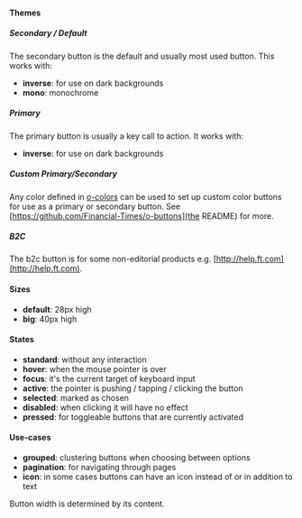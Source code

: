 #### Themes

##### Secondary / Default
The secondary button is the default and usually most used button. This works with:
* __inverse__: for use on dark backgrounds
* __mono__: monochrome

##### Primary
The primary button is usually a key call to action. It works with:
* __inverse__: for use on dark backgrounds

##### Custom Primary/Secondary
Any color defined in [o-colors](http://registry.origami.ft.com/components/o-colors) can be used to set up custom color buttons for use as a primary or secondary button. See [https://github.com/Financial-Times/o-buttons](the README) for more.

##### B2C
The b2c button is for some non-editorial products e.g. [http://help.ft.com](http://help.ft.com).

#### Sizes

* __default__: 28px high
* __big__: 40px high

#### States

* __standard__: without any interaction
* __hover__: when the mouse pointer is over
* __focus__: it's the current target of keyboard input
* __active__: the pointer is pushing / tapping / clicking the button
* __selected__: marked as chosen
* __disabled__: when clicking it will have no effect
* __pressed__: for toggleable buttons that are currently activated


#### Use-cases

* __grouped__: clustering buttons when choosing between options
* __pagination__: for navigating through pages
* __icon__: in some cases buttons can have an icon instead of or in addition to text

Button width is determined by its content.
